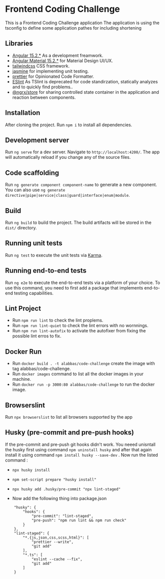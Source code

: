 # Frontend Coding Challenge
This is a Frontend Coding Challenge application
The application is using the tsconfig to define some application pathes for including shortening

## Libraries

- [Angular 15.2.*](https://angular.io/) As a development freamwork.
- [Angular Material 15.2.*](https://material.angular.io/) for Material Design UI/UX.
- [tailwindcss](https://tailwindcss.com/) CSS framework.
- [jasmine](https://jasmine.github.io/) for implementing unit testing.
- [prettier](https://prettier.io/) for Opinionated Code Formatter.
- [ESlint](https://eslint.org/) As TSlint is deprecated for code standirzation, statically analyzes and to quickly find problems..
- [@ngrx/store](https://ngrx.io/) for sharing controlled state container in the application and reaction between components.

## Installation
After cloning the project. Run `npm i` to install all dependencies.

## Development server

Run `ng serve` for a dev server. Navigate to `http://localhost:4200/`. The app will automatically reload if you change any of the source files.

## Code scaffolding

Run `ng generate component component-name` to generate a new component. You can also use `ng generate directive|pipe|service|class|guard|interface|enum|module`.

## Build

Run `ng build` to build the project. The build artifacts will be stored in the `dist/` directory.

## Running unit tests

Run `ng test` to execute the unit tests via [Karma](https://karma-runner.github.io).

## Running end-to-end tests

Run `ng e2e` to execute the end-to-end tests via a platform of your choice. To use this command, you need to first add a package that implements end-to-end testing capabilities.

## Lint Project

- Run `npm run lint` to check the lint proplems.
- Run `npm run lint-quiet` to check the lint errors with no wornnings.
- Run `npm run lint-autofix` to activate the autofixer from fixing the possible lint erros to fix.

## Docker Run

- Run `docker build . -t alabbas/code-challenge` create the image with tag alabbas/code-challenge.
- Run `docker images` command to list all the docker images in your machine.
- Run `docker run -p 3000:80 alabbas/code-challenge` to run the docker image.

## Browserslint

Run `npx browserslist` to list all browsers supported by the app

## Husky (pre-commit and pre-push hooks)

If the pre-commit and pre-push git hooks didn't work. You neeed unisntall the husky first using command `npm uninstall husky` and after that again install it using command `npm install husky --save-dev` . Now run the listed command : 

- `npx husky install`

- `npm set-script prepare "husky install"`

- `npx husky add .husky/pre-commit "npx lint-staged"`

- Now add the following thing into package.json

```
    "husky": {
        "hooks": {
            "pre-commit": "lint-staged",
            "pre-push": "npm run lint && npm run check"
        }
    },
    "lint-staged": {
        "*.{js,json,css,scss,html}": [
            "prettier --write",
            "git add"
        ],
        "*.ts": [
            "eslint --cache --fix",
            "git add"
        ]
    }
```
